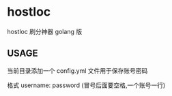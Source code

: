 # hostloc
hostloc 刷分神器 golang 版

## USAGE

当前目录添加一个 config.yml 文件用于保存账号密码

格式 username: password (冒号后面要空格,一个账号一行)
